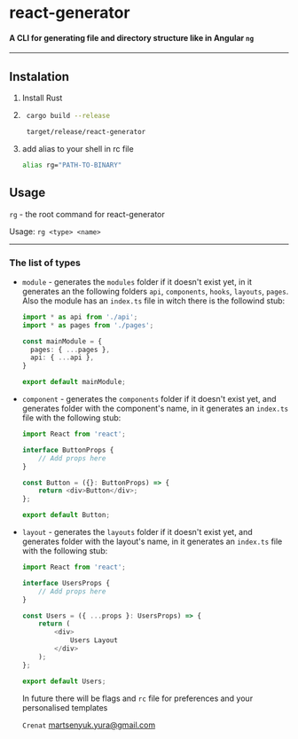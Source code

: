 # react-generator

#### A CLI for generating file and directory structure like in Angular `ng`

___

## Instalation
1. Install Rust
2. ```bash
    cargo build --release

    target/release/react-generator
    ```
3. add alias to your shell in rc file

    ```bash
    alias rg="PATH-TO-BINARY"
    ```
## Usage
`rg` - the root command for react-generator

Usage: `rg <type> <name>`

---

### The list of types
- `module` - generates the `modules` folder if it doesn't exist yet, in it generates an the following folders `api`, `components`, `hooks`, `layouts`, `pages`. Also the module has an `index.ts` file in witch there is the followind stub:
  ```typescript
  import * as api from './api';
  import * as pages from './pages';

  const mainModule = {
    pages: { ...pages },
    api: { ...api },
  }

  export default mainModule;
  ```
- `component` - generates the `components` folder if it doesn't exist yet, and generates folder with the component's name, in it generates an `index.ts` file with the following stub:
  ```typescript
  import React from 'react';

  interface ButtonProps {
      // Add props here
  }

  const Button = ({}: ButtonProps) => {
      return <div>Button</div>;
  };

  export default Button;
  ```
- `layout` - generates the `layouts` folder if it doesn't exist yet, and generates folder with the layout's name, in it generates an `index.ts` file with the following stub:
  ```typescript
  import React from 'react';

  interface UsersProps {
      // Add props here
  }

  const Users = ({ ...props }: UsersProps) => {
      return (
          <div>
              Users Layout
          </div>
      );
  };

  export default Users;
  ```

  In future there will be flags and `rc` file for preferences and your personalised templates

  `Crenat` <martsenyuk.yura@gmail.com>